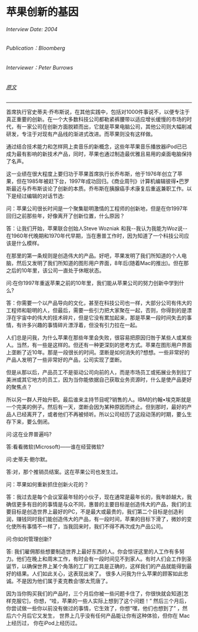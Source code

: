 # 苹果创新的基因

###### Interview Date: 2004
###### Publication：Bloomberg
###### Interviewer：Peter Burrows
###### [原文](https://www.bloomberg.com/news/articles/2004-10-11/the-seed-of-apples-innovation)
---

首席执行官史蒂夫·乔布斯说，在其他实践中，包括对1000件事说不，以便专注于真正重要的创新。在一个大多数科技公司都勒紧裤腰带以适应增长缓慢的市场的时代，有一家公司在创新方面脱颖而出，它就是苹果电脑公司，其他公司则大幅削减研发，专注于对现有产品线的渐进式改进。而苹果则没有这样做。

通过结合技术能力和怎样网上卖音乐的新概念，这些年苹果音乐播放器iPod已已成为最有影响的新技术产品，同时，苹果也通过制造最优雅且易用的桌面电脑保持了名声。

这一业绩在很大程度上要归功于苹果首席执行长乔布斯，他于1976年创立了苹果，但在1985年被赶下台，1997年成功回归。《商业周刊》计算机编辑彼得•巴罗斯最近与乔布斯谈论了创新的本质。乔布斯在胰腺癌手术康复后重返兼职工作。以下是经过编辑的对话节选:

问：苹果公司很长时间是一个聚集聪明激情的工程师的创新地，但是在你1997年回归之前那些年，好像离开了创新位置，什么原因？

答：让我们开始，苹果联合创始人Steve Wozniak 和我--我认为我能为Woz说--在1960年代晚期和1970年代早期，当在惠普工作时，因为知道了一个科技公司应该是什么模样。

在那里的第一条规则是创造伟大的产品。好吧，苹果发明了我们所知道的个人电脑，然后又发明了我们所知道的图形用户界面，8年后(随着Mac的推出)。但在那之后的10年里，该公司一直处于休眠状态。

问:在你1997年重返苹果之前的10年里，我们能从苹果公司的努力创新中学到什么?

答：你需要一个以产品导向的文化，甚至在科技公司也一样，大部分公司有伟大的工程师和聪明的人，但最后，需要一些引力把大家聚在一起，否则，你得到的是漂浮在宇宙中的伟大的技术碎片，但是它没有累加起来，那是苹果一段时间失去的事情，有许多兴趣的事情碎片漂浮着，但没有引力拉在一起。

人们总是问我，为什么苹果在那些年里会失败，很容易把原因归咎于某些人或某些人。当然，有一些是这样的。但还有一种更深刻的思考方式。苹果在图形用户界面上垄断了近10年。那是一段很长的时间。垄断是如何消失的?想想。一些非常好的产品人发明了一些非常好的产品，公司实现了垄断。

但是从那以后，产品员工不是驱动公司向前的人，而是市场员工或拓展业务到拉丁美洲或其它地方的员工，因为当你能依据自己获取业务资源时，什么是使产品更好的聚焦点？

所以另一群人开始升职。最后谁来主持节目呢?销售的人。IBM的约翰•埃克斯就是一个完美的例子。然后有一天，垄断会因为某种原因而终止。但到那时，最好的产品人已经离开了，或者他们不再被倾听。所以公司经历了这段动荡的时期，要么生存下来，要么倒闭。

问:这在业界普遍吗?

答:看看微软(Microsoft)——谁在经营微软?

问:史蒂夫·鲍尔默。

答:对，那个推销员结案。这在苹果公司也发生过。

问：苹果如何重新抓住创新火花的？

答：我过去是每个会议室最年轻的小伙子，现在通常是最年长的，我年龄越大，我确信更多有目的的事情是与众不同，惠普的主要目标是创造伟大的产品，我们的主要目标是创造世界上最好的PC，不是最大或最贵的，我们第二个目标是创造利润，赚钱同时我们能创造伟大的产品，有一段时间，苹果的目标下滑了，微妙的变化使所有事情不一样了，当我回来时，我们不得不再次成为产品公司。

问:你如何管理创新?

答:
我们雇佣那些想要制造世界上最好东西的人。你会惊讶这里的人工作有多努力。他们在晚上和周末工作，有时会有一段时间见不到家人。有时人们会工作到圣诞节，以确保世界上某个角落的工厂的工具是正确的，这样我们的产品就能得到最好的结果。人们如此关心，这表现出来了。
很多人问我为什么苹果的顾客如此忠诚。不是因为他们属于麦克教会!那太荒唐了。

因为当你购买我们的产品时，三个月后你被一些问题卡住了，你很快就会知道[怎样克服它]，你想，“哇，苹果的一些人实际上想到了这个问题！” 然后三个月后，你尝试做一些你以前没有做过的事情，它生效了，你想“嘿，他们也想到了” ，然后六个月后它又发生， 世界上几乎没有任何产品能让你有这种体验，但你在 Mac 上经历过， 你在iPod上经历过。

